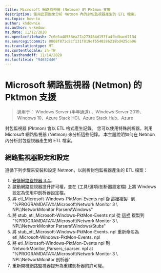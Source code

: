 ```yaml
---
title: Microsoft 網路監視器 (Netmon) 的 Pktmon 支援
description: 使用此頁面來分析 Netmon 內的封包監視器產生的 ETL 檔案。
ms.topic: how-to
author: khdownie
ms.author: v-kedow
ms.date: 11/12/2020
ms.openlocfilehash: 7c6e3a40558ea27a273464d157fa4fbdbacd7134
ms.sourcegitcommit: 8808f871c8cf131f819ef5540286218bd425da96
ms.translationtype: MT
ms.contentlocale: zh-TW
ms.lasthandoff: 11/14/2020
ms.locfileid: "94632446"
---
```

# <a name="pktmon-support-for-microsoft-network-monitor-netmon"></a>Microsoft 網路監視器 (Netmon) 的 Pktmon 支援

>適用于： Windows Server (半年通道) 、Windows Server 2019、Windows 10、Azure Stack HCI、Azure Stack Hub、Azure

封包監視器 (Pktmon) 會以 ETL 格式產生記錄。 您可以使用特殊剖析器，利用 Microsoft 網路監視器 (Netmon) 來分析這些記錄。 本主題說明如何在 Netmon 內分析封包監視器產生的 ETL 檔案。

## <a name="network-monitor-setup-and-configuration"></a>網路監視器設定和設定

遵循下列步驟來安裝和設定 Netmon，以剖析封包監視器產生的 ETL 檔案：

   1. [安裝網路監視器 3.4](/download/4865)。
   1. 啟動網路監視器提升許可權，並在 (工具/選項/剖析器設定檔) 上將 Windows 設定為使用中剖析器設定檔。
   1. 將 etl_Microsoft-Windows-PktMon-Events npl 從 [這裡](https://github.com/microsoft/NetMon_Parsers_for_PacketMon/blob/main/etl_Microsoft-Windows-PktMon-Events.npl)複製   到 "%PROGRAMDATA%\Microsoft\Network Monitor 3 \ NPL\NetworkMonitor Parsers\Windows"
   1. 將 stub_etl_Microsoft-Windows-PktMon-Events npl 從 [這裡](https://github.com/microsoft/NetMon_Parsers_for_PacketMon/blob/main/stub_etl_Microsoft-Windows-PktMon-Events.npl) 複製到 "%PROGRAMDATA%\Microsoft\Network Monitor 3 \ NPL\NetworkMonitor Parsers\Windows\Stubs"
   1. 將 stub_etl_Microsoft-Windows-PktMon-Events. npl 重新命名為 etl_Microsoft-Windows-PktMon-Events. npl
   1. 將 etl_Microsoft-Windows-PktMon-Events npl 到 NetworkMonitor_Parsers_sparser. npl at "%PROGRAMDATA%\Microsoft\Network Monitor 3 \ NPL\NetworkMonitor 剖析器"
   1. 重新開機網路監視器提升為重建剖析器的許可權。

